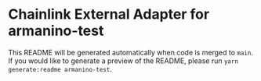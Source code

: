 # Chainlink External Adapter for armanino-test

This README will be generated automatically when code is merged to `main`. If you would like to generate a preview of the README, please run `yarn generate:readme armanino-test`.
